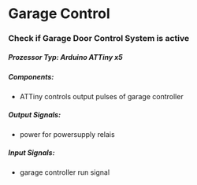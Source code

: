 # Garage Control
### Check if Garage Door Control System is active
##### Prozessor Typ: Arduino ATTiny x5
##### Components:
- ATTiny controls output pulses of garage controller

##### Output Signals:
- power for powersupply relais

##### Input Signals:
- garage controller run signal
